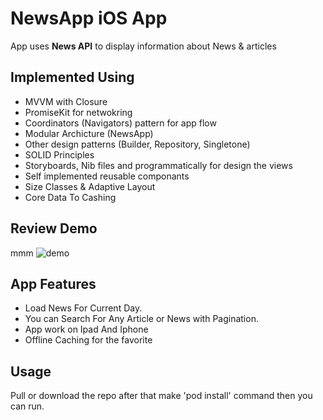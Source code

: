 
# NewsApp iOS App

App uses **News API** to display information about News & articles

## Implemented Using

* MVVM with Closure
* PromiseKit for netwokring
* Coordinators (Navigators) pattern for app flow
* Modular Archicture (NewsApp)
* Other design patterns (Builder, Repository, Singletone)
* SOLID Principles
* Storyboards, Nib files and programmatically for design the views
* Self implemented reusable componants 
* Size Classes &  Adaptive Layout 
* Core Data To Cashing

 
## Review Demo 

mmm
![demo](https://github.com/Mostafadevelper/NewsApp/blob/main/NewsApp/Supporting%20Files/NewsGif.gif)


## App Features

* Load News For Current Day.
* You can Search For Any Article or News with Pagination.
* App work on Ipad And Iphone 
* Offline Caching for the favorite 

## Usage

Pull or download the repo after that make  'pod install' command then you can run.




